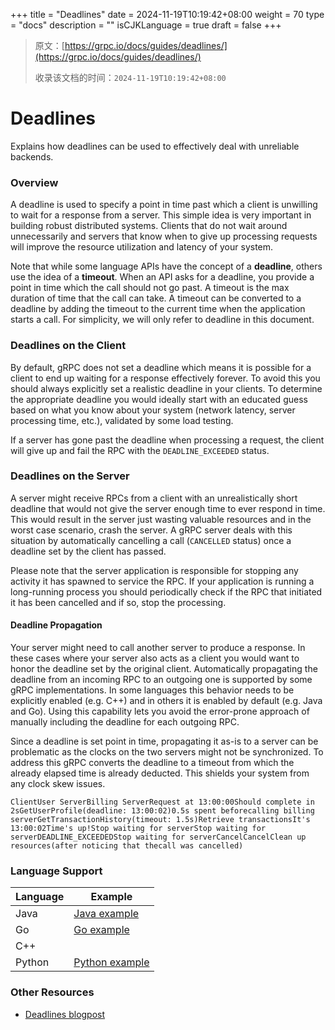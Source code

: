 +++
title = "Deadlines"
date = 2024-11-19T10:19:42+08:00
weight = 70
type = "docs"
description = ""
isCJKLanguage = true
draft = false
+++

> 原文：[https://grpc.io/docs/guides/deadlines/](https://grpc.io/docs/guides/deadlines/)
>
> 收录该文档的时间：`2024-11-19T10:19:42+08:00`

# Deadlines

Explains how deadlines can be used to effectively deal with unreliable backends.



### Overview

A deadline is used to specify a point in time past which a client is unwilling to wait for a response from a server. This simple idea is very important in building robust distributed systems. Clients that do not wait around unnecessarily and servers that know when to give up processing requests will improve the resource utilization and latency of your system.

Note that while some language APIs have the concept of a **deadline**, others use the idea of a **timeout**. When an API asks for a deadline, you provide a point in time which the call should not go past. A timeout is the max duration of time that the call can take. A timeout can be converted to a deadline by adding the timeout to the current time when the application starts a call. For simplicity, we will only refer to deadline in this document.

### Deadlines on the Client

By default, gRPC does not set a deadline which means it is possible for a client to end up waiting for a response effectively forever. To avoid this you should always explicitly set a realistic deadline in your clients. To determine the appropriate deadline you would ideally start with an educated guess based on what you know about your system (network latency, server processing time, etc.), validated by some load testing.

If a server has gone past the deadline when processing a request, the client will give up and fail the RPC with the `DEADLINE_EXCEEDED` status.

### Deadlines on the Server

A server might receive RPCs from a client with an unrealistically short deadline that would not give the server enough time to ever respond in time. This would result in the server just wasting valuable resources and in the worst case scenario, crash the server. A gRPC server deals with this situation by automatically cancelling a call (`CANCELLED` status) once a deadline set by the client has passed.

Please note that the server application is responsible for stopping any activity it has spawned to service the RPC. If your application is running a long-running process you should periodically check if the RPC that initiated it has been cancelled and if so, stop the processing.

#### Deadline Propagation

Your server might need to call another server to produce a response. In these cases where your server also acts as a client you would want to honor the deadline set by the original client. Automatically propagating the deadline from an incoming RPC to an outgoing one is supported by some gRPC implementations. In some languages this behavior needs to be explicitly enabled (e.g. C++) and in others it is enabled by default (e.g. Java and Go). Using this capability lets you avoid the error-prone approach of manually including the deadline for each outgoing RPC.

Since a deadline is set point in time, propagating it as-is to a server can be problematic as the clocks on the two servers might not be synchronized. To address this gRPC converts the deadline to a timeout from which the already elapsed time is already deducted. This shields your system from any clock skew issues.

```
ClientUser ServerBilling ServerRequest at 13:00:00Should complete in 2sGetUserProfile(deadline: 13:00:02)0.5s spent beforecalling billing serverGetTransactionHistory(timeout: 1.5s)Retrieve transactionsIt's 13:00:02Time's up!Stop waiting for serverStop waiting for serverDEADLINE_EXCEEDEDStop waiting for serverCancelCancelClean up resources(after noticing that thecall was cancelled)
```

### Language Support

| Language | Example                                                      |
| -------- | ------------------------------------------------------------ |
| Java     | [Java example](https://github.com/grpc/grpc-java/tree/master/examples/src/main/java/io/grpc/examples/deadline) |
| Go       | [Go example](https://github.com/grpc/grpc-go/tree/master/examples/features/deadline) |
| C++      |                                                              |
| Python   | [Python example](https://github.com/grpc/grpc/tree/master/examples/python/timeout) |

### Other Resources

- [Deadlines blogpost](https://grpc.io/blog/deadlines/)
